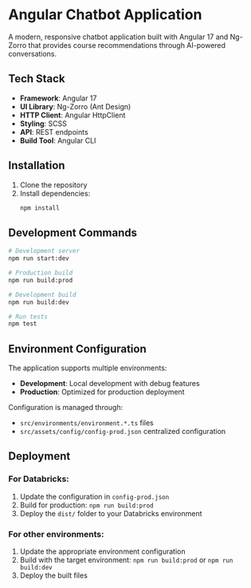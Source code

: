 # Angular Chatbot Application

A modern, responsive chatbot application built with Angular 17 and Ng-Zorro that provides course recommendations through AI-powered conversations.

## Tech Stack

- **Framework**: Angular 17
- **UI Library**: Ng-Zorro (Ant Design)
- **HTTP Client**: Angular HttpClient
- **Styling**: SCSS
- **API**: REST endpoints
- **Build Tool**: Angular CLI

## Installation

1. Clone the repository
2. Install dependencies:
   ```bash
   npm install
   ```

## Development Commands

```bash
# Development server
npm run start:dev

# Production build
npm run build:prod

# Development build
npm run build:dev

# Run tests
npm test
```

## Environment Configuration

The application supports multiple environments:

- **Development**: Local development with debug features
- **Production**: Optimized for production deployment

Configuration is managed through:

- `src/environments/environment.*.ts` files
- `src/assets/config/config-prod.json` centralized configuration

## Deployment

### For Databricks:

1. Update the configuration in `config-prod.json`
2. Build for production: `npm run build:prod`
3. Deploy the `dist/` folder to your Databricks environment

### For other environments:

1. Update the appropriate environment configuration
2. Build with the target environment: `npm run build:prod` or `npm run build:dev`
3. Deploy the built files
